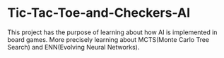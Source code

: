 # Tic-Tac-Toe-and-Checkers-AI
This project has the purpose of learning about how AI is implemented in board games. More precisely learning about MCTS(Monte Carlo Tree Search) and ENN(Evolving Neural Networks).

